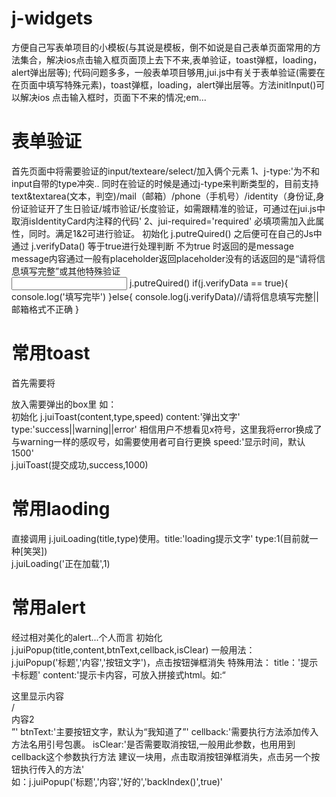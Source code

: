 # j-widgets
方便自己写表单项目的小模板(与其说是模板，倒不如说是自己表单页面常用的方法集合，解决ios点击输入框页面顶上去下不来,表单验证，toast弹框，loading，alert弹出层等);
代码问题多多，一般表单项目够用,jui.js中有关于表单验证(需要在在页面中填写特殊元素)，toast弹框，loading，alert弹出层等。方法initInput()可以解决ios 点击输入框时，页面下不来的情况;em...
# 表单验证
首先页面中将需要验证的input/texteare/select/加入俩个元素 
1、j-type:'为不和input自带的type冲突.. 同时在验证的时候是通过j-type来判断类型的，目前支持text&textarea(文本，判空)/mail（邮箱）/phone（手机号）/identity（身份证,身份证验证开了生日验证/城市验证/长度验证，如需跟精准的验证，可通过在jui.js中取消isIdentityCard内注释的代码'
2、jui-required='required' 必填项需加入此属性，同时。满足1&2可进行验证。
初始化 j.putreQuired() 之后便可在自己的Js中通过 j.verifyData() 等于true进行处理判断 不为true 时返回的是message message内容通过一般有placeholder返回placeholder没有的话返回的是“请将信息填写完整”或其他特殊验证</br>
<input j-type='mail' jui-required='required'>
j.putreQuired()
if(j.verifyData == true){
  console.log('填写完毕')
}else{
  console.log(j.verifyData)//请将信息填写完整||邮箱格式不正确
}
# 常用toast
首先需要将<div id='toast-panel'></div>放入需要弹出的box里 如：<div class='index-page'><div id='toast-panel'></div></div>
初始化 j.juiToast(content,type,speed) content:'弹出文字' type:'success||warning||error' 相信用户不想看见x符号，这里我将error换成了与warning一样的感叹号，如需要使用者可自行更换 speed:'显示时间，默认1500'</br>
j.juiToast(提交成功,success,1000)
# 常用laoding
直接调用 j.juiLoading(title,type)使用。title:'loading提示文字' type:1(目前就一种[笑哭])</br>
j.juiLoading('正在加载',1)
# 常用alert
经过相对美化的alert...个人而言 
初始化 j.juiPopup(title,content,btnText,cellback,isClear)
一般用法：<br>
j.juiPopup('标题','内容','按钮文字')，点击按钮弹框消失
特殊用法：
title：'提示卡标题'
content:'提示卡内容，可放入拼接式html。如:“<div>这里显示内容</div>/<div>内容2</div>”'
btnText:'主要按钮文字，默认为“我知道了”'
cellback:'需要执行方法添加传入方法名用引号包裹。
isClear:'是否需要取消按钮,一般用此参数，也用用到cellback这个参数执行方法 建议一块用，点击取消按钮弹框消失，点击另一个按钮执行传入的方法'</br>
如：j.juiPopup('标题','内容','好的','backIndex()',true)'
